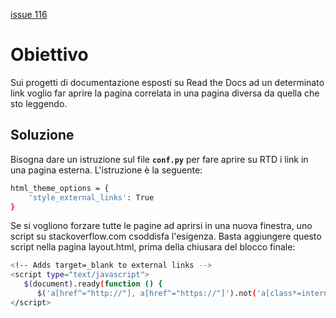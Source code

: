 
[issue 116](https://github.com/opendatasicilia/tansignari/issues/116)



# Obiettivo

Sui progetti di documentazione esposti su Read the Docs ad un determinato link voglio far aprire la pagina correlata in una pagina diversa da quella che sto leggendo.

## Soluzione

Bisogna dare un istruzione sul file **``conf.py``** per fare aprire su RTD i link in una pagina esterna. L'istruzione è la seguente:

```bash
html_theme_options = {
    'style_external_links': True
}
```

Se si vogliono forzare tutte le pagine ad aprirsi in una nuova finestra, uno script su stackoverflow.com csoddisfa l'esigenza. Basta aggiungere questo script nella pagina layout.html, prima della chiusara del blocco finale:

```bash
<!-- Adds target=_blank to external links -->
<script type="text/javascript">
   $(document).ready(function () { 
      $('a[href^="http://"], a[href^="https://"]').not('a[class*=internal]').attr('target', '_blank'); }); 
</script>
```
